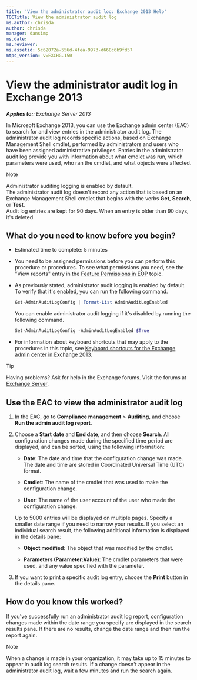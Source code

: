 ```yaml
---
title: 'View the administrator audit log: Exchange 2013 Help'
TOCTitle: View the administrator audit log
ms.author: chrisda
author: chrisda
manager: dansimp
ms.date: 
ms.reviewer: 
ms.assetid: 5c62072a-556d-4fea-9973-d668c6b9fd57
mtps_version: v=EXCHG.150
---
```


# View the administrator audit log in Exchange 2013

_**Applies to:**: Exchange Server 2013_

In Microsoft Exchange 2013, you can use the Exchange admin center (EAC) to search for and view entries in the administrator audit log. The administrator audit log records specific actions, based on Exchange Management Shell cmdlet, performed by administrators and users who have been assigned administrative privileges. Entries in the administrator audit log provide you with information about what cmdlet was run, which parameters were used, who ran the cmdlet, and what objects were affected.

> [!NOTE]
> Administrator auditing logging is enabled by default. <br/> The administrator audit log doesn't record any action that is based on an Exchange Management Shell cmdlet that begins with the verbs **Get**, **Search**, or **Test**. <br/> Audit log entries are kept for 90 days. When an entry is older than 90 days, it's deleted.

## What do you need to know before you begin?

- Estimated time to complete: 5 minutes

- You need to be assigned permissions before you can perform this procedure or procedures. To see what permissions you need, see the "View reports" entry in the [Feature Permissions in EOP](http://technet.microsoft.com/library/34674847-a6b7-4a7e-9eaa-b64f22bc150d.aspx) topic.

- As previously stated, administrator audit logging is enabled by default. To verify that it's enabled, you can run the following command.

  ```powershell
  Get-AdminAuditLogConfig | Format-List AdminAuditLogEnabled
  ```

  You can enable administrator audit logging if it's disabled by running the following command.

  ```powershell
  Set-AdminAuditLogConfig -AdminAuditLogEnabled $True
  ```

- For information about keyboard shortcuts that may apply to the procedures in this topic, see [Keyboard shortcuts for the Exchange admin center in Exchange 2013](keyboard-shortcuts-in-the-exchange-admin-center-2013-help.md).

> [!TIP]
> Having problems? Ask for help in the Exchange forums. Visit the forums at [Exchange Server](https://go.microsoft.com/fwlink/p/?linkId=60612).

## Use the EAC to view the administrator audit log

1. In the EAC, go to **Compliance management** \> **Auditing**, and choose **Run the admin audit log report**.

2. Choose a **Start date** and **End date**, and then choose **Search**. All configuration changes made during the specified time period are displayed, and can be sorted, using the following information:

   - **Date**: The date and time that the configuration change was made. The date and time are stored in Coordinated Universal Time (UTC) format.

   - **Cmdlet**: The name of the cmdlet that was used to make the configuration change.

   - **User**: The name of the user account of the user who made the configuration change.

   Up to 5000 entries will be displayed on multiple pages. Specify a smaller date range if you need to narrow your results. If you select an individual search result, the following additional information is displayed in the details pane:

   - **Object modified**: The object that was modified by the cmdlet.

   - **Parameters (Parameter:Value)**: The cmdlet parameters that were used, and any value specified with the parameter.

3. If you want to print a specific audit log entry, choose the **Print** button in the details pane.

## How do you know this worked?

If you've successfully run an administrator audit log report, configuration changes made within the date range you specify are displayed in the search results pane. If there are no results, change the date range and then run the report again.

> [!NOTE]
> When a change is made in your organization, it may take up to 15 minutes to appear in audit log search results. If a change doesn't appear in the administrator audit log, wait a few minutes and run the search again.
